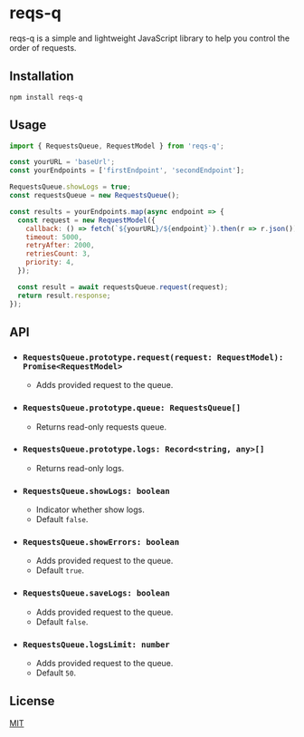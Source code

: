 # reqs-q

reqs-q is a simple and lightweight JavaScript library to help you control the
order of requests.

## Installation

```
npm install reqs-q
```

## Usage

```js
import { RequestsQueue, RequestModel } from 'reqs-q';

const yourURL = 'baseUrl';
const yourEndpoints = ['firstEndpoint', 'secondEndpoint'];

RequestsQueue.showLogs = true;
const requestsQueue = new RequestsQueue();

const results = yourEndpoints.map(async endpoint => {
  const request = new RequestModel({
    callback: () => fetch(`${yourURL}/${endpoint}`).then(r => r.json()),
    timeout: 5000,
    retryAfter: 2000,
    retriesCount: 3,
    priority: 4,
  });

  const result = await requestsQueue.request(request);
  return result.response;
});
```

## API

- ### `RequestsQueue.prototype.request(request: RequestModel): Promise<RequestModel>`

  - Adds provided request to the queue.

- ### `RequestsQueue.prototype.queue: RequestsQueue[]`

  - Returns read-only requests queue.

- ### `RequestsQueue.prototype.logs: Record<string, any>[]`

  - Returns read-only logs.

- ### `RequestsQueue.showLogs: boolean`

  - Indicator whether show logs.
  - Default `false`.

- ### `RequestsQueue.showErrors: boolean`

  - Adds provided request to the queue.
  - Default `true`.

- ### `RequestsQueue.saveLogs: boolean`

  - Adds provided request to the queue.
  - Default `false`.

- ### `RequestsQueue.logsLimit: number`

  - Adds provided request to the queue.
  - Default `50`.

## License

[MIT](https://choosealicense.com/licenses/mit/)
